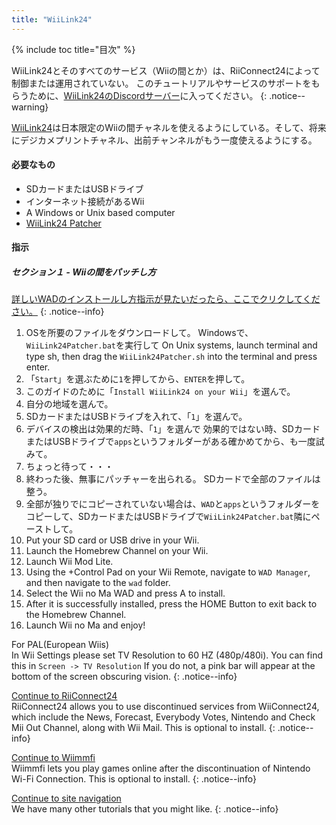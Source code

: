 ```yaml
---
title: "WiiLink24"
---
```


{% include toc title="目次" %}

WiiLink24とそのすべてのサービス（Wiiの間とか）は、RiiConnect24によって制御または運用されていない。 このチュートリアルやサービスのサポートをもらうために、[WiiLink24のDiscordサーバー](https://discord.gg/n4ta3w6)に入ってください。
{: .notice--warning}

[WiiLink24](https://wiilink24.com/)は日本限定のWiiの間チャネルを使えるようにしている。そして、将来にデジカメプリントチャネル、出前チャンネルがもう一度使えるようにする。

#### 必要なもの

* SDカードまたはUSBドライブ
* インターネット接続があるWii
* A Windows or Unix based computer
* [WiiLink24 Patcher](https://github.com/WiiLink24/WiiLink24-Patcher/releases)

#### 指示

##### セクション１ - Wiiの間をパッチし方

[詳しいWADのインストールし方指示が見たいだったら、ここでクリクしてください。](wiimodlite)
{: .notice--info}

1. OSを所要のファイルをダウンロードして。 Windowsで、`WiiLink24Patcher.bat`を実行して On Unix systems, launch terminal and type sh, then drag the `WiiLink24Patcher.sh` into the terminal and press enter.
2. 「`Start`」を選ぶために`1`を押してから、`ENTER`を押して。
3. このガイドのために「`Install WiiLink24 on your Wii`」を選んで。
4. 自分の地域を選んで。
5. SDカードまたはUSBドライブを入れて、「`1`」を選んで。
6. デバイスの検出は効果的だ時、「`1`」を選んで 効果的ではない時、SDカードまたはUSBドライブで`apps`というフォルダーがある確かめてから、も一度試みて。
7. ちょっと待って・・・
8. 終わった後、無事にパッチャーを出られる。 SDカードで全部のファイルは整う。
9. 全部が独りでにコピーされていない場合は、`WAD`と`apps`というフォルダーをコピーして、SDカードまたはUSBドライブで`WiiLink24Patcher.bat`隣にペーストして。
10. Put your SD card or USB drive in your Wii.
11. Launch the Homebrew Channel on your Wii.
12. Launch Wii Mod Lite.
13. Using the +Control Pad on your Wii Remote, navigate to `WAD Manager`, and then navigate to the `wad` folder.
14. Select the Wii no Ma WAD and press A to install.
15. After it is successfully installed, press the HOME Button to exit back to the Homebrew Channel.
16. Launch Wii no Ma and enjoy!

For PAL(European Wiis)<br> In Wii Settings please set TV Resolution to 60 HZ (480p/480i). You can find this in `Screen -> TV Resolution` If you do not, a pink bar will appear at the bottom of the screen obscuring vision.
{: .notice--info}

[Continue to RiiConnect24](riiconnect24)<br> RiiConnect24 allows you to use discontinued services from WiiConnect24, which include the News, Forecast, Everybody Votes, Nintendo and Check Mii Out Channel, along with Wii Mail. This is optional to install.
{: .notice--info}

[Continue to Wiimmfi](wiimmfi)<br> Wiimmfi lets you play games online after the discontinuation of Nintendo Wi-Fi Connection. This is optional to install.
{: .notice--info}

[Continue to site navigation](site-navigation)<br> We have many other tutorials that you might like.
{: .notice--info}
